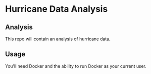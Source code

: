 Hurricane Data Analysis
=======================

Analysis
--------
This repo will contain an analysis of hurricane data.

Usage
-----
You'll need Docker and the ability to run Docker as your current user.

